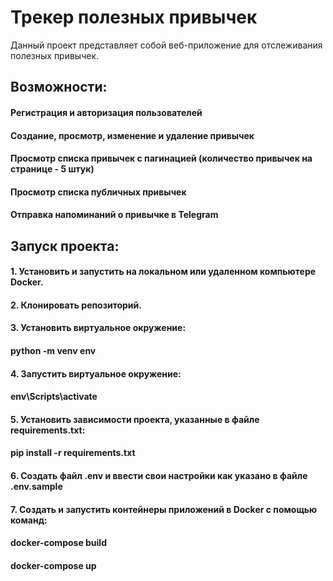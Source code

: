 # Трекер полезных привычек

Данный проект представляет собой веб-приложение для отслеживания полезных привычек.  

## Возможности:

#### Регистрация и авторизация пользователей
#### Создание, просмотр, изменение и удаление привычек
#### Просмотр списка привычек с пагинацией (количество привычек на странице - 5 штук)
#### Просмотр списка публичных привычек
#### Отправка напоминаний о привычке в Telegram

## Запуск проекта:

#### 1. Установить и запустить на локальном или удаленном компьютере Docker.
#### 2. Клонировать репозиторий.
#### 3. Установить виртуальное окружение: 
####   python -m venv env
#### 4. Запустить виртуальное окружение: 
####   env\Scripts\activate
#### 5. Установить зависимости проекта, указанные в файле requirements.txt:
####   pip install -r requirements.txt
#### 6. Создать файл .env и ввести свои настройки как указано в файле .env.sample
#### 7. Создать и запустить контейнеры приложений в Docker с помощью команд: 
####   docker-compose build
####   docker-compose up


